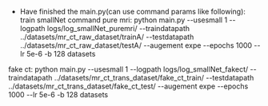 - Have finished the main.py(can use command params like following):
train smallNet command 
pure mri:
python main.py --usesmall 1 --logpath logs/log_smallNet_puremri/ --traindatapath ../datasets/mr_ct_raw_dataset/trainA/ --testdatapath ../datasets/mr_ct_raw_dataset/testA/ --augement expe --epochs 1000 --lr 5e-6 -b 128 datasets

fake ct:
python main.py --usesmall 1 --logpath logs/log_smallNet_fakect/ --traindatapath ../datasets/mr_ct_trans_dataset/fake_ct_train/ --testdatapath ../datasets/mr_ct_trans_dataset/fake_ct_test/ --augement expe --epochs 1000 --lr 5e-6 -b 128 datasets

